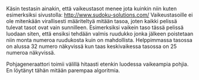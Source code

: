 Käsin testasin ainakin, että vaikeustasot menee jota kuinkin niin kuten esimerksiksi sivustolla: http://www.sudoku-solutions.com/ Vaikeustasoille ei ole mitenkään virallisesti määriteltyä mitään tasoa, joten kaikki pelissä tulevat tasot ovat vain sunnilleen. Esimerksiksi vaikein taso tässä pelissä luodaan siten, että ensiksi tehdään valmis ruudukko jonka jälkeen poistetaan niin monta numeroa ruudukosta kuin on mahdollista. Helppimmassa tasossa on alussa 32 numero näkyvissä kun taas keskivaikessa tasossa on 25 numeroa näkyvissä. 

Pohjageneraattori toimii välillä hitaasti etenkin luodessa vaikeampia pohjia. En löytänyt tähän mitään parempaa algoritmia.

